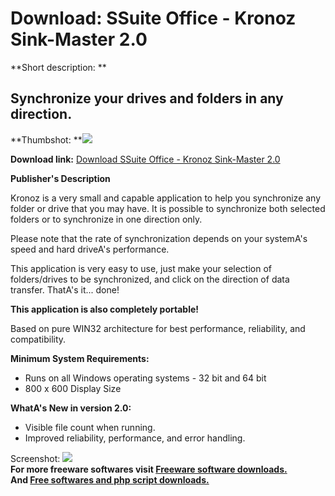 # Download: SSuite Office - Kronoz Sink-Master 2.0

**Short description: **

## Synchronize your drives and folders in any direction.

  
**Thumbshot: **![](http://www.freewarefiles.com/screenshot/kronozsm_md.jpg)   
  
**Download link:** [Download SSuite Office - Kronoz Sink-Master 2.0](http://freesoftwares.boysofts.com/SSuite-Office-Kronoz-Sink-Master_program_72433.html)  
  

**Publisher's Description**  
  

Kronoz is a very small and capable application to help you synchronize any
folder or drive that you may have. It is possible to synchronize both selected
folders or to synchronize in one direction only.

Please note that the rate of synchronization depends on your systemA's speed
and hard driveA's performance.

This application is very easy to use, just make your selection of
folders/drives to be synchronized, and click on the direction of data
transfer. ThatA's it... done!

**This application is also completely portable!**

Based on pure WIN32 architecture for best performance, reliability, and
compatibility.

**Minimum System Requirements:**

  * Runs on all Windows operating systems - 32 bit and 64 bit 
  * 800 x 600 Display Size 

**WhatA's New in version 2.0:**

  * Visible file count when running. 
  * Improved reliability, performance, and error handling. 

  
  
Screenshot: ![](http://www.freewarefiles.com/screenshot/kronozsm.jpg)  
**For more freeware softwares visit [Freeware software downloads.](http://freesoftwares.boysofts.com/)**   
**And [Free softwares and php script downloads.](http://www.boysofts.com/)**

